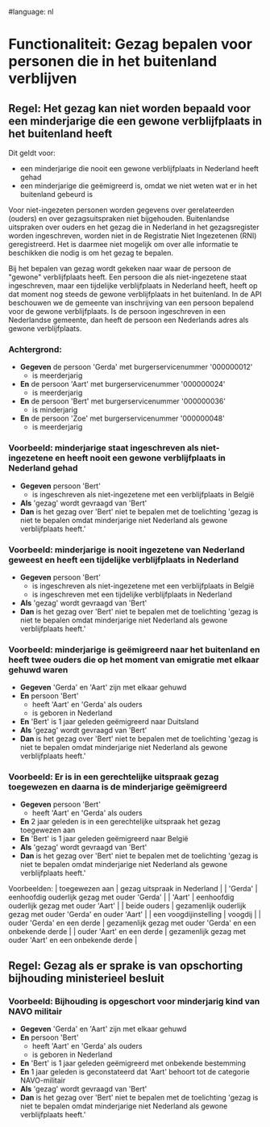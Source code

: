 #language: nl

# Functionaliteit: Gezag bepalen voor personen die in het buitenland verblijven

## Regel: Het gezag kan niet worden bepaald voor een minderjarige die een gewone verblijfplaats in het buitenland heeft
Dit geldt voor:
- een minderjarige die nooit een gewone verblijfplaats in Nederland heeft gehad
- een minderjarige die geëmigreerd is, omdat we niet weten wat er in het buitenland gebeurd is

Voor niet-ingezeten personen worden gegevens over gerelateerden (ouders) en over gezagsuitspraken niet bijgehouden. 
Buitenlandse uitspraken over ouders en het gezag die in Nederland in het gezagsregister worden ingeschreven, worden niet in de Registratie Niet Ingezetenen (RNI) geregistreerd. 
Het is daarmee niet mogelijk om over alle informatie te beschikken die nodig is om het gezag te bepalen. 

Bij het bepalen van gezag wordt gekeken naar waar de persoon de "gewone" verblijfplaats heeft. Een persoon die als niet-ingezetene staat ingeschreven, maar een tijdelijke verblijfplaats in Nederland heeft, heeft op dat moment nog steeds de gewone verblijfplaats in het buitenland.
In de API beschouwen we de gemeente van inschrijving van een persoon bepalend voor de gewone verblijfplaats. Is de persoon ingeschreven in een Nederlandse gemeente, dan heeft de persoon een Nederlands adres als gewone verblijfplaats.

### Achtergrond:
* __Gegeven__ de persoon 'Gerda' met burgerservicenummer '000000012'
  * is meerderjarig
* __En__ de persoon 'Aart' met burgerservicenummer '000000024'
  * is meerderjarig
* __En__ de persoon 'Bert' met burgerservicenummer '000000036'
  * is minderjarig
* __En__ de persoon 'Zoe' met burgerservicenummer '000000048'
  * is meerderjarig

### Voorbeeld: minderjarige staat ingeschreven als niet-ingezetene en heeft nooit een gewone verblijfplaats in Nederland gehad
* __Gegeven__ persoon 'Bert'
  * is ingeschreven als niet-ingezetene met een verblijfplaats in België
* __Als__ 'gezag' wordt gevraagd van 'Bert'
* __Dan__ is het gezag over 'Bert' niet te bepalen met de toelichting 'gezag is niet te bepalen omdat minderjarige niet Nederland als gewone verblijfplaats heeft.'

### Voorbeeld: minderjarige is nooit ingezetene van Nederland geweest en heeft een tijdelijke verblijfplaats in Nederland
* __Gegeven__ persoon 'Bert'
  * is ingeschreven als niet-ingezetene met een verblijfplaats in België
  * is ingeschreven met een tijdelijke verblijfplaats in Nederland
* __Als__ 'gezag' wordt gevraagd van 'Bert'
* __Dan__ is het gezag over 'Bert' niet te bepalen met de toelichting 'gezag is niet te bepalen omdat minderjarige niet Nederland als gewone verblijfplaats heeft.'

### Voorbeeld: minderjarige is geëmigreerd naar het buitenland en heeft twee ouders die op het moment van emigratie met elkaar gehuwd waren
* __Gegeven__ 'Gerda' en 'Aart' zijn met elkaar gehuwd
* __En__ persoon 'Bert'
  * heeft 'Aart' en 'Gerda' als ouders
  * is geboren in Nederland
* __En__ 'Bert' is 1 jaar geleden geëmigreerd naar Duitsland
* __Als__ 'gezag' wordt gevraagd van 'Bert'
* __Dan__ is het gezag over 'Bert' niet te bepalen met de toelichting 'gezag is niet te bepalen omdat minderjarige niet Nederland als gewone verblijfplaats heeft.'

### Voorbeeld: Er is in een gerechtelijke uitspraak gezag toegewezen en daarna is de minderjarige geëmigreerd
* __Gegeven__ persoon 'Bert'
  * heeft 'Aart' en 'Gerda' als ouders
* __En__ 2 jaar geleden is in een gerechtelijke uitspraak het gezag toegewezen aan <toegewezen aan>
* __En__ 'Bert' is 1 jaar geleden geëmigreerd naar België
* __Als__ 'gezag' wordt gevraagd van 'Bert'
* __Dan__ is het gezag over 'Bert' niet te bepalen met de toelichting 'gezag is niet te bepalen omdat minderjarige niet Nederland als gewone verblijfplaats heeft.'

Voorbeelden:
  | toegewezen aan             | gezag uitspraak in Nederland                                  |
  | 'Gerda'                    | eenhoofdig ouderlijk gezag met ouder 'Gerda'                  |
  | 'Aart'                     | eenhoofdig ouderlijk gezag met ouder 'Aart'                   |
  | beide ouders               | gezamenlijk ouderlijk gezag met ouder 'Gerda' en ouder 'Aart' |
  | een voogdijinstelling      | voogdij                                                       |
  | ouder 'Gerda' en een derde | gezamenlijk gezag met ouder 'Gerda' en een onbekende derde    |
  | ouder 'Aart' en een derde  | gezamenlijk gezag met ouder 'Aart' en een onbekende derde     |

## Regel: Gezag als er sprake is van opschorting bijhouding ministerieel besluit

### Voorbeeld: Bijhouding is opgeschort voor minderjarig kind van NAVO militair
* __Gegeven__ 'Gerda' en 'Aart' zijn met elkaar gehuwd
* __En__ persoon 'Bert'
  * heeft 'Aart' en 'Gerda' als ouders
  * is geboren in Nederland
* __En__ 'Bert' is 1 jaar geleden geëmigreerd met onbekende bestemming
* __En__ 1 jaar geleden is geconstateerd dat 'Aart' behoort tot de categorie NAVO-militair
* __Als__ 'gezag' wordt gevraagd van 'Bert'
* __Dan__ is het gezag over 'Bert' niet te bepalen met de toelichting 'gezag is niet te bepalen omdat minderjarige niet Nederland als gewone verblijfplaats heeft.'
